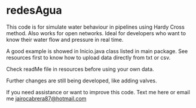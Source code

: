 # redesAgua
This code is for simulate water behaviour in pipelines using Hardy Cross method. Also works for open networks. Ideal for developers who want to know their water flow and pressure in real time.

A good example is showed in Inicio.java class listed in main package. See resources first to know how to upload data directly from txt or csv.

Check readMe file in resources before using your own data.

Further changes are still being developed, like adding valves.

If you need assistance or want to improve this code. Text me here or email me jairocabrera87@hotmail.com
